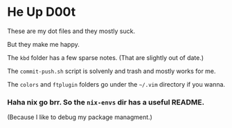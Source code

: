 # He Up D00t

These are my dot files and they mostly suck.

But they make me happy.

The `kbd` folder has a few sparse notes. (That are slightly out of date.)

The `commit-push.sh` script is solvenly and trash and mostly works for me.

The `colors` and `ftplugin` folders go under the `~/.vim` directory if you wanna.

### Haha nix go brr. So the `nix-envs` dir has a useful README.

(Because I like to debug my package managment.)